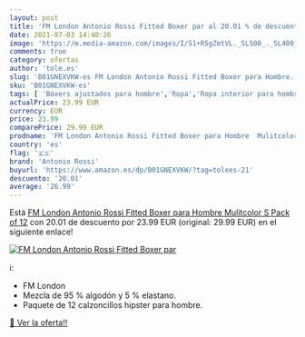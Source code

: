 ```yaml
---
layout: post
title: 'FM London Antonio Rossi Fitted Boxer par al 20.01 % de descuento'
date: 2021-07-03 14:40:26
image: 'https://m.media-amazon.com/images/I/51+R5gZmtVL._SL500_._SL400_.jpg'
comments: true
category: ofertas
author: 'tole.es'
slug: 'B01GNEXVKW-es FM London Antonio Rossi Fitted Boxer para Hombre...'
sku: 'B01GNEXVKW-es'
tags: [ 'Bóxers ajustados para hombre','Ropa','Ropa interior para hombre','Ropa para hombre','antonio rossi','boxer', ]
actualPrice: 23.99 EUR
currency: EUR
price: 23.99
comparePrice: 29.99 EUR
prodname: 'FM London Antonio Rossi Fitted Boxer para Hombre  Mulitcolor  S  Pack of 12'
country: 'es'
flag: '🇪🇸'
brand: 'Antonio Rossi'
buyurl: 'https://www.amazon.es/dp/B01GNEXVKW/?tag=tolees-21'
descuento: '20.01'
average: '26.99'
---
```


Está [FM London Antonio Rossi Fitted Boxer para Hombre  Mulitcolor  S  Pack of 12](https://www.amazon.es/dp/B01GNEXVKW/?tag=tolees-21) con 20.01 de descuento por 23.99 EUR (original: 29.99 EUR) en el siguiente enlace!

[![FM London Antonio Rossi Fitted Boxer par](https://m.media-amazon.com/images/I/51+R5gZmtVL._SL500_._SL400_.jpg)](https://www.amazon.es/dp/B01GNEXVKW/?tag=tolees-21)

ℹ️:

- FM London
- Mezcla de 95 % algodón y 5 % elastano.
- Paquete de 12 calzoncillos hipster para hombre.

[🛒 Ver la oferta!!](https://www.amazon.es/dp/B01GNEXVKW/?tag=tolees-21)

